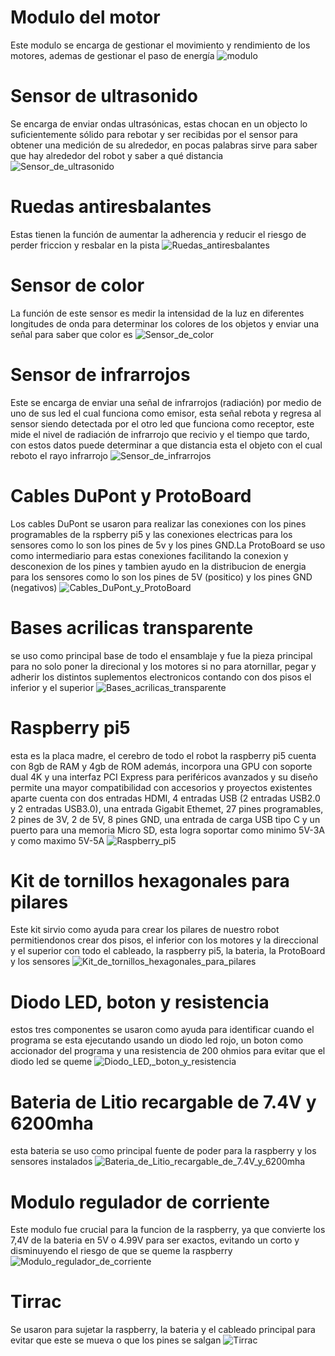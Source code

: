 # Modulo del motor
Este modulo se encarga de gestionar el movimiento y rendimiento de los motores, ademas de gestionar el paso de energía
![modulo](https://github.com/nestoxuy/OSCORP/blob/main/FOTOS/modulo_de_motores.jpg "mudulo del motor")

# Sensor de ultrasonido
Se encarga de enviar ondas ultrasónicas, estas chocan en un objecto lo suficientemente sólido para rebotar y ser recibidas por el sensor para obtener una medición de su alrededor, en pocas palabras sirve para saber que hay alrededor del robot y saber a qué distancia 
![Sensor_de_ultrasonido](https://github.com/nestoxuy/OSCORP/blob/main/FOTOS/sensor_ultrasonido.jpg "sensor_ultrasonido")

# Ruedas antiresbalantes
Estas tienen la función de aumentar la adherencia y reducir el riesgo de perder friccion y resbalar en la pista 
![Ruedas_antiresbalantes](https://github.com/nestoxuy/OSCORP/blob/main/FOTOS/ruedas_antiresbalantes.jpg "Ruedas antiresbalantes")

# Sensor de color
La función de este sensor es medir la intensidad de la luz en diferentes longitudes de onda para determinar los colores de los objetos y enviar una señal para saber que color es
![Sensor_de_color](https://github.com/nestoxuy/OSCORP/blob/main/FOTOS/sensor_de_color.jpg "Sensor_de_color")

# Sensor de infrarrojos
Este se encarga de enviar una señal de infrarrojos (radiación) por medio de uno de sus led el cual funciona como emisor, esta señal rebota y regresa al sensor siendo detectada por el otro led que funciona como receptor, este mide el nivel de radiación de infrarrojo que recivio y el tiempo que tardo, con estos datos puede determinar a que distancia esta el objeto con el cual reboto el rayo infrarrojo
![Sensor_de_infrarrojos](https://github.com/nestoxuy/OSCORP/blob/main/FOTOS/sensor_infrarrojos.jpg "Sensor_de_infrarrojos")

# Cables DuPont y ProtoBoard
Los cables DuPont se usaron para realizar las conexiones con los pines programables de la rspberry pi5 y las conexiones electricas para los sensores como lo son los pines de 5v y los pines GND.La ProtoBoard se uso como intermediario para estas conexiones facilitando la conexion y desconexion de los pines y tambien ayudo en la distribucion de energia para los sensores como lo son los pines de 5V (positico) y los pines GND (negativos)
![Cables_DuPont_y_ProtoBoard](https://github.com/nestoxuy/OSCORP/blob/main/FOTOS/Proto_Board.jpeg "Cables_DuPont_y_ProtoBoard")

# Bases acrilicas transparente
se uso como principal base de todo el ensamblaje y fue la pieza principal para no solo poner la direcional y los motores si no para atornillar, pegar y adherir los distintos suplementos electronicos contando con dos pisos el inferior y el superior
![Bases_acrilicas_transparente](https://github.com/nestoxuy/OSCORP/blob/main/FOTOS/base.jpg "Bases_acrilicas_transparente")

# Raspberry pi5
esta es la placa madre, el cerebro de todo el robot la raspberry pi5 cuenta con 8gb de RAM y 4gb de ROM además, incorpora una GPU con soporte dual 4K y una interfaz PCI Express para periféricos avanzados y su diseño permite una mayor compatibilidad con accesorios y proyectos existentes aparte cuenta con dos entradas HDMI, 4 entradas USB (2 entradas USB2.0 y 2 entradas USB3.0), una entrada Gigabit Ethemet, 27 pines programables, 2 pines de 3V, 2 de 5V, 8 pines GND, una entrada de carga USB tipo C y un puerto para una memoria Micro SD, esta logra soportar como minimo 5V-3A y como maximo 5V-5A
![Raspberry_pi5](https://github.com/nestoxuy/OSCORP/blob/main/FOTOS/raspberry-pi-5-03.jpg "Raspberry_pi5")

# Kit de tornillos hexagonales para pilares
Este kit sirvio como ayuda para crear los pilares de nuestro robot permitiendonos crear dos pisos, el inferior con los motores y la direccional y el superior con todo el cableado, la raspberry pi5, la bateria, la ProtoBoard y los sensores
![Kit_de_tornillos_hexagonales_para_pilares](https://github.com/nestoxuy/OSCORP/blob/main/FOTOS/Kit_de_tornillos_hexagonales_para_pilares.jpg "Kit_de_tornillos_hexagonales_para_pilares")

# Diodo LED, boton y resistencia
estos tres componentes se usaron como ayuda para identificar cuando el programa se esta ejecutando usando un diodo led rojo, un boton como accionador del programa y una resistencia de 200 ohmios para evitar que el diodo led se queme 
![Diodo_LED,_boton_y_resistencia](https://github.com/nestoxuy/OSCORP/blob/main/FOTOS/Diodo_LED,_boton_y_resistencia.jpg "Diodo_LED,_boton_y_resistencia")

# Bateria de Litio recargable de 7.4V y 6200mha
esta bateria se uso como principal fuente de poder para la raspberry y los sensores instalados 
![Bateria_de_Litio_recargable_de_7.4V_y_6200mha](https://github.com/nestoxuy/OSCORP/blob/main/FOTOS/Bateria_de_Litio_recargable_de_7.4V_y_6200mha.jpg "Bateria_de_Litio_recargable_de_7.4V_y_6200mha")

# Modulo regulador de corriente
Este modulo fue crucial para la funcion de la raspberry, ya que convierte los 7,4V de la bateria en 5V o 4.99V para ser exactos, evitando un corto y disminuyendo el riesgo de que se queme la raspberry
![Modulo_regulador_de_corriente](https://github.com/nestoxuy/OSCORP/blob/main/FOTOS/Modulo_regulador_de_corriente.jpg "Modulo_regulador_de_corriente")

# Tirrac
Se usaron para sujetar la raspberry, la bateria y el cableado principal para evitar que este se mueva o que los pines se salgan 
![Tirrac](https://github.com/nestoxuy/OSCORP/blob/main/FOTOS/Tirrac.jpg "Tirrac")
